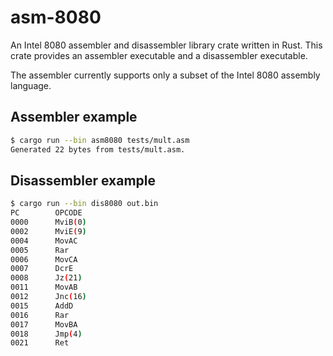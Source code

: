 # asm-8080

An Intel 8080 assembler and disassembler library crate written in Rust.
This crate provides an assembler executable and a disassembler executable.

The assembler currently supports only a subset of the Intel 8080 assembly language.

## Assembler example

```sh
$ cargo run --bin asm8080 tests/mult.asm
Generated 22 bytes from tests/mult.asm.
```

## Disassembler example

```sh
$ cargo run --bin dis8080 out.bin
PC        OPCODE
0000      MviB(0)
0002      MviE(9)
0004      MovAC
0005      Rar
0006      MovCA
0007      DcrE
0008      Jz(21)
0011      MovAB
0012      Jnc(16)
0015      AddD
0016      Rar
0017      MovBA
0018      Jmp(4)
0021      Ret
```
